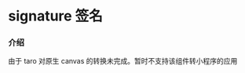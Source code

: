 # signature 签名

### 介绍

由于 taro 对原生 canvas 的转换未完成。暂时不支持该组件转小程序的应用

<!-- ### 安装

```javascript
import { createApp } from 'vue';
import { Swiper } from '@nutui/nutui-taro';

const app = createApp();
app.use(Swiper);
```

## 代码演示

### 基础用法

`autoplay` 是否自动切换
`interval` 自动切换时间间隔
`current` 当前所在滑块的 index
`indicator-dots` 是否显示面板指示点
`indicator-color` 指示点颜色

```html
<nut-swiper current="1" indicator-dots="true" indicator-color="#426543" autoplay="true" interval="3000">
   <nut-swiper-item>
    <img src="https://storage.360buyimg.com/jdc-article/NutUItaro34.jpg" alt="" />
  </nut-swiper-item>
  <nut-swiper-item>
    <img src="https://storage.360buyimg.com/jdc-article/NutUItaro2.jpg'" alt="" />
  </nut-swiper-item>
  <nut-swiper-item>
    <img src="https://storage.360buyimg.com/jdc-article/welcomenutui.jpg" alt="" />
  </nut-swiper-item>
  <nut-swiper-item>
    <img src="https://storage.360buyimg.com/jdc-article/fristfabu.jpg" alt="" />
  </nut-swiper-item>
</nut-swiper>
```

### 自定义大小

`previous-margin` 前边距，可用于露出前一项的一小部分，接受 px 和 rpx 值
`next-margin` 后边距，可用于露出后一项的一小部分，接受 px 和 rpx 值

```html
<nut-swiper previous-margin="10px" next-margin="10px">
   <nut-swiper-item>
    <img src="https://storage.360buyimg.com/jdc-article/NutUItaro34.jpg" alt="" />
  </nut-swiper-item>
  <nut-swiper-item>
    <img src="https://storage.360buyimg.com/jdc-article/NutUItaro2.jpg'" alt="" />
  </nut-swiper-item>
  <nut-swiper-item>
    <img src="https://storage.360buyimg.com/jdc-article/welcomenutui.jpg" alt="" />
  </nut-swiper-item>
  <nut-swiper-item>
    <img src="https://storage.360buyimg.com/jdc-article/fristfabu.jpg" alt="" />
  </nut-swiper-item>
</nut-swiper>
```

### 垂直方向

`vertical` 滑动方向是否为纵向


```html
<nut-swiper vertical="true">
    <nut-swiper-item>
    <img src="https://storage.360buyimg.com/jdc-article/NutUItaro34.jpg" alt="" />
  </nut-swiper-item>
  <nut-swiper-item>
    <img src="https://storage.360buyimg.com/jdc-article/NutUItaro2.jpg'" alt="" />
  </nut-swiper-item>
  <nut-swiper-item>
    <img src="https://storage.360buyimg.com/jdc-article/welcomenutui.jpg" alt="" />
  </nut-swiper-item>
  <nut-swiper-item>
    <img src="https://storage.360buyimg.com/jdc-article/fristfabu.jpg" alt="" />
  </nut-swiper-item>
</nut-swiper>
``` -->

